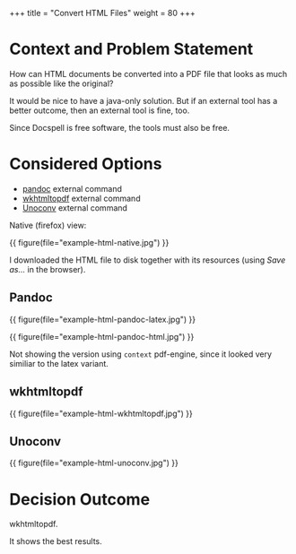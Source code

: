 +++
title = "Convert HTML Files"
weight = 80
+++

# Context and Problem Statement

How can HTML documents be converted into a PDF file that looks as much
as possible like the original?

It would be nice to have a java-only solution. But if an external tool
has a better outcome, then an external tool is fine, too.

Since Docspell is free software, the tools must also be free.


# Considered Options

* [pandoc](https://pandoc.org/) external command
* [wkhtmltopdf](https://wkhtmltopdf.org/) external command
* [Unoconv](https://github.com/unoconv/unoconv) external command

Native (firefox) view:

{{ figure(file="example-html-native.jpg") }}

I downloaded the HTML file to disk together with its resources (using
*Save as...* in the browser).


## Pandoc

{{ figure(file="example-html-pandoc-latex.jpg") }}

{{ figure(file="example-html-pandoc-html.jpg") }}

Not showing the version using `context` pdf-engine, since it looked
very similiar to the latex variant.


## wkhtmltopdf

{{ figure(file="example-html-wkhtmltopdf.jpg") }}


## Unoconv


{{ figure(file="example-html-unoconv.jpg") }}


# Decision Outcome

wkhtmltopdf.

It shows the best results.
